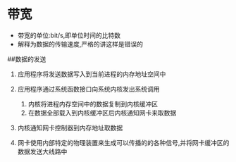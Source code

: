 # 带宽

- 带宽的单位:bit/s,即单位时间的比特数
- 解释为数据的传输速度,严格的讲这样是错误的

##数据的发送
1. 应用程序将发送数据写入到当前进程的内存地址空间中
2. 应用程序通过系统函数接口向系统内核发出系统调用
	1. 内核将进程内存空间中的数据复制到内核缓冲区
	2. 在数据全部载入到内核缓冲区后内核通知网卡来取数据

3. 内核通知网卡控制器到内存地址取数据
4. 网卡使用内部特定的物理装置来生成可以传播的的各种信号,并将网卡缓冲区的数据发送大线路中











